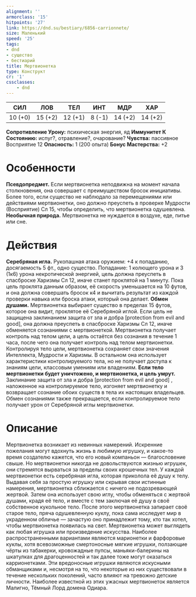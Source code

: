 ```yaml
---
alignment: ''
armorclass: '15'
hitpoints: '27'
link: https://dnd.su/bestiary/6856-carrionnete/
size: Маленький
speed: '25'
tags:
- dnd
- существо
- бестиарий
title: Мертвионетка
type: Конструкт
cr: '1'
cssclasses:
    - dnd
---
```



| СИЛ | ЛОВ | ТЕЛ | ИНТ | МДР | ХАР |
|---|---|---|---|---|---|
| 10 (+0) | 15 (+2) | 12 (+1) | 8 (-1) | 14 (+2) | 14 (+2) |
**Сопротивление Урону:** психическая энергия, яд
**Иммунитет К Состоянию:** испуг?, отравление?, очарование?
**Чувства:** пассивное Восприятие 12
**Опасность:** 1 (200 опыта)
**Бонус Мастерства:** +2


# Особенности
**Псевдопредмет.** Если мертвионетка неподвижна на момент начала столкновения, она совершает с преимуществом бросок инициативы. Более того, если существо не наблюдало за перемещениями или действиями мертвионетки, оно должно преуспеть в проверке Мудрости (Восприятие) Сл 15, чтобы определить, что мертвионетка одушевлена.
**Необычная природа.** Мертвионетка не нуждается в воздухе, еде, питье или сне.


# Действия
**Серебряная игла.** Рукопашная атака оружием: +4 к попаданию, досягаемость 5 фт., одно существо. Попадание: 1 колющего урона и 3 (1к6) урона некротической энергией, цель должна преуспеть в спасброске Харизмы Сл 12, иначе станет проклятой на 1 минуту. Пока цель проклята данным образом, её скорость уменьшается на 10 футов, и она должна совершать бросок к4 и вычитать результат из каждой проверки навыка или броска атаки, который она делает.
**Обмен душами.** Мертвионетка выбирает существо в пределах 15 футов, которое она видит, проклятое её Серебряной иглой. Если цель не защищена заклинанием защита от зла и добра [protection from evil and good], она должна преуспеть в спасброске Харизмы Сл 12, иначе  обменяется сознаниями с мертвионеткой. Мертвионетка получает контроль над телом цели, а цель остаётся без сознания в течение 1 часа, после чего она получает контроль над телом мертвионетки. Контролируя тело цели, мертвионетка сохраняет свои значения Интеллекта, Мудрости и Харизмы. В остальном она использует характеристики контролируемого тела, но не получает доступа к знаниям цели, классовым умениям или владениям.
**Если тело мертвионетки будет уничтожено, и мертвионетка, и цель умрут.** Заклинание защита от зла и добра [protection from evil and good] , наложенное на контролируемое тело, изгоняет мертвионетку и возвращает сознание обоих существ в тела их настоящих владельцев. Обмен сознаниями также прекращается, если контролируемое тело получает урон от Серебряной иглы мертвионетки.


# Описание
Мертвионетка возникает из невинных намерений. Искренние пожелания могут вдохнуть жизнь в любимую игрушку, и какое-то время создателю кажется, что его новый компаньон — благословение свыше. Но мертвионетки никогда не довольствуются жизнью игрушек, они стремятся вырваться за пределы своих крошечных тел. У каждой мертвионетки есть серебряная игла, которая приколола её душу к телу. Выдавая себя за простую игрушку или скрывая свои истинные намерения, мертвионетка сближается с ничего не подозревающей жертвой. Затем она использует свою иглу, чтобы обменяться с жертвой душами, крадя её тело, и вместе с тем заключая её душу в своё собственное кукольное тело. После этого мертвионетка запирает своё старое тело, пряча одушевленную куклу, пока сама исследует мир в украденном обличье — зачастую оно принадлежит тому, кто так хотел, чтобы мертвионетка появилась на свет. Мертвионетка может выглядеть как любая игрушка или произведение искусства. Наиболее распространенными вариантами являются марионетки и фарфоровые куклы, хотя всевозможные смертоносные мягкие игрушки, ползающие чёрты из табакерки, кровожадные пупсы, маньяки-балерины на шкатулках для драгоценностей и так далее тоже могут оказаться каррионетками. Эти вредоносные игрушки являются искусными обманщиками и, несмотря на то, что некоторые из них существовали в течение нескольких поколений, часто влияют на тревожно детские личности. Наиболее известной из этих ужасных мертвионеток является Малигно, Тёмный Лорд домена Одиара.